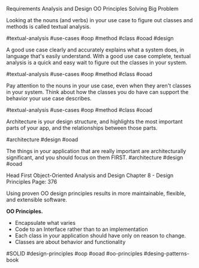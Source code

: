 



Requirements
Analysis and Design
OO Principles
Solving Big Problem






Looking at the nouns (and verbs) in your use case to figure out classes and methods is called textual analysis.

#textual-analysis #use-cases #oop #method #class #ooad #design 

A good use case clearly and accurately explains what a system does, in language that's easily understand. With a good use case complete, textual analysis is a quick and easy wait to figure out the classes in your system.

#textual-analysis #use-cases #oop #method #class #ooad

Pay attention to the nouns in your use case, even when they aren't classes in your system.
Think about how the classes you do have can support the behavior your use case describes.

#textual-analysis #use-cases #oop #method #class #ooad


Architecture is your design structure, and highlights the most important parts of your app, and the relationships between those parts.

#architecture #design #ooad


The things in your application that are really important are architecturally significant, and you should focus on them FIRST.
#architecture #design #ooad


Head First Object-Oriented Analysis and Design
Chapter 8 - Design Principles
Page: 376

Using proven OO design principles results in more maintainable, flexible, and extensible software.

**OO Principles.**
- Encapsulate what varies
- Code to an Interface rather than to an implementation
- Each class in your application should have only on reason to change.
- Classes are about behavior and functionality

#SOLID #design-principles #oop #ooad #oo-principles #desing-patterns-book

